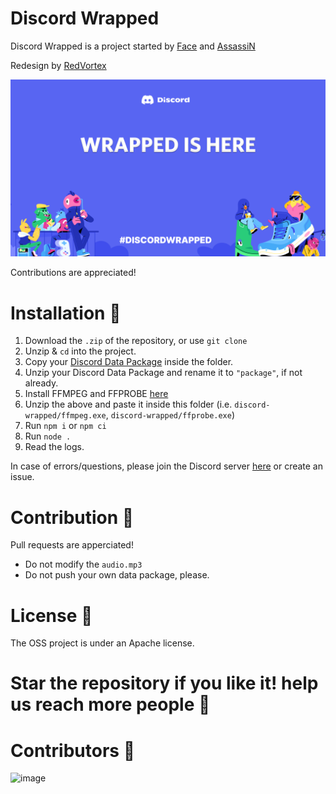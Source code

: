 # Discord Wrapped
Discord Wrapped is a project started by [Face](https://github.com/face-hh) and [AssassiN](https://github.com/Assassin-1234)

Redesign by [RedVortex](https://github.com/RedVortexDev)

![image](https://github.com/Assassin-1234/discord-wrapped/blob/main/src/assets/image1.png)

Contributions are appreciated!

# Installation 📑

1. Download the `.zip` of the repository, or use `git clone`
2. Unzip & `cd` into the project.
3. Copy your [Discord Data Package](https://support.discord.com/hc/en-us/articles/360004957991-Your-Discord-Data-Package) inside the folder.
4. Unzip your Discord Data Package and rename it to `"package"`, if not already.
5. Install FFMPEG and FFPROBE [here](https://www.gyan.dev/ffmpeg/builds/ffmpeg-git-essentials.7z)
6. Unzip the above and paste it inside this folder (i.e. `discord-wrapped/ffmpeg.exe`, `discord-wrapped/ffprobe.exe`)
7. Run `npm i` or `npm ci`
8. Run `node .`
9. Read the logs.

In case of errors/questions, please join the Discord server [here](https://discord.gg/W98yWga6YK) or create an issue.

# Contribution 🧪
Pull requests are apperciated!
- Do not modify the `audio.mp3`
- Do not push your own data package, please.

# License 📖
The OSS project is under an Apache license.

# Star the repository if you like it! help us reach more people 🌟

# Contributors 🤼

![image](https://contrib.rocks/image?repo=Assassin-1234/discord-wrapped)
